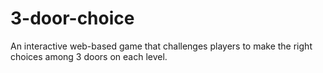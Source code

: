 # 3-door-choice
An interactive web-based game that challenges players to make the right choices among 3 doors on each level.
